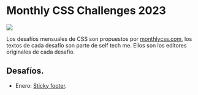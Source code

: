 # Monthly CSS Challenges 2023

<img src="https://img.shields.io/badge/version-v1.0.0-green?style=flat-square">

Los desafíos mensuales de CSS son propuestos por [monthlycss.com](https://www.monthlycss.com/), los textos de cada desafío son parte de self tech me. Ellos son los editores originales de cada desafio.

## Desafíos.

* Enero: [Sticky footer][des_01].

[des_01]: ./01_january_sticky_footer/